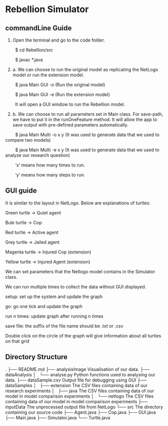 # Rebellion Simulator

## commandLine Guide 

1. Open the terminal and go to the code folder.

&nbsp; &nbsp; &nbsp; &nbsp; $ cd Rebellion/src

&nbsp; &nbsp; &nbsp; &nbsp; $ javac *.java

2. a. We can choose to run the original model as replicating the NetLogo model or run the extension model.

&nbsp; &nbsp; &nbsp; &nbsp; $ java Main GUI -o  (Run the original model)

&nbsp; &nbsp; &nbsp; &nbsp; $ java Main GUI -e  (Run the extension model)

&nbsp; &nbsp; &nbsp; &nbsp;  It will open a GUI window to run the Rebellion model.

2. b.  We can choose to run all parameters set in Main class. For save-path, we have to put it in the runOneFeature method. It will allow the app to save output with pre-defined parameters automatically.

&nbsp; &nbsp; &nbsp; &nbsp; $ java Main Multi -o x y    (It was used to generate data that we used to compare two models) 

&nbsp; &nbsp; &nbsp; &nbsp; $ java Main Multi -e x y   (It was used to generate data that we used to analyze our research question) 

&nbsp; &nbsp; &nbsp; &nbsp; ‘x’ means how many times to run.

&nbsp; &nbsp; &nbsp; &nbsp; ‘y’ means how many steps to run.

## GUI guide

It is similar to the layout in NetLogo. Below are explanations of turtles:

Green turtle	 -> Quiet agent

Bule turtle	 -> Cop

Red turtle	 -> Active agent

Grey turtle 	 -> Jailed agent

Magenta turtle -> Injured Cop (extension)

Yellow turtle	 -> Injured Agent (extension)


We can set parameters that the Netlogo model contains in the Simulator class.

We can run multiple times to collect the data without GUI displayed.

setup: set up the system and update the graph

go: go one tick and update the graph

run n times: update graph after running n times

save file: the suffix of the file name should be .txt or .csv

Double click on the circle of the graph will give information about all turtles on that grid


## Directory Structure

.
├── README.md
├── analysisImage					Visualisation of our data.
├── dataAnalysis
│   └── analyse.py		Python functions used to analysing our data.
├── dataSample.csv					Output file for debugging using GUI
├── dataSamples
│   ├── extension			The CSV files containing data of our research experiments 
│   ├── java				The CSV files containing data of our model in model comparison experiments
│   └── netlogo			The CSV files containing data of our model in model comparison experiments
├── inputData						The unprocessed output file from NetLogo
└── src								The directory containing our source code
    ├── Agent.java
    ├── Cop.java
    ├── GUI.java
    ├── Main.java
    ├── Simulator.java
    └── Turtle.java